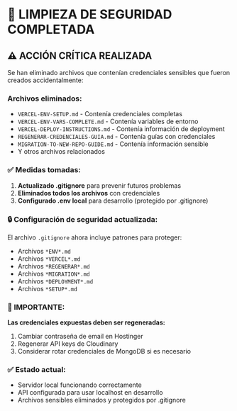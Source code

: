# 🚨 LIMPIEZA DE SEGURIDAD COMPLETADA

## ⚠️ ACCIÓN CRÍTICA REALIZADA

Se han eliminado archivos que contenían credenciales sensibles que fueron creados accidentalmente:

### Archivos eliminados:
- `VERCEL-ENV-SETUP.md` - Contenía credenciales completas
- `VERCEL-ENV-VARS-COMPLETE.md` - Contenía variables de entorno
- `VERCEL-DEPLOY-INSTRUCTIONS.md` - Contenía información de deployment
- `REGENERAR-CREDENCIALES-GUIA.md` - Contenía guías con credenciales
- `MIGRATION-TO-NEW-REPO-GUIDE.md` - Contenía información sensible
- Y otros archivos relacionados

### ✅ Medidas tomadas:
1. **Actualizado .gitignore** para prevenir futuros problemas
2. **Eliminados todos los archivos** con credenciales
3. **Configurado .env local** para desarrollo (protegido por .gitignore)

### 🔒 Configuración de seguridad actualizada:
El archivo `.gitignore` ahora incluye patrones para proteger:
- Archivos `*ENV*.md`
- Archivos `*VERCEL*.md`
- Archivos `*REGENERAR*.md`
- Archivos `*MIGRATION*.md`
- Archivos `*DEPLOYMENT*.md`
- Archivos `*SETUP*.md`

### 🚨 IMPORTANTE:
**Las credenciales expuestas deben ser regeneradas:**
1. Cambiar contraseña de email en Hostinger
2. Regenerar API keys de Cloudinary
3. Considerar rotar credenciales de MongoDB si es necesario

### ✅ Estado actual:
- Servidor local funcionando correctamente
- API configurada para usar localhost en desarrollo
- Archivos sensibles eliminados y protegidos por .gitignore
